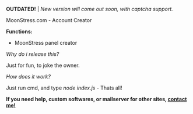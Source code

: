 **OUTDATED!** | *New version will come out soon, with captcha support.*

MoonStress.com - Account Creator

**Functions:**
- MoonStress panel creator

*Why do i release this?*

Just for fun, to joke the owner.

*How does it work?*

Just run cmd, and type *node index.js* - Thats all!

**If you need help, custom softwares, or mailserver for other sites, [contact me!](https://t.me/marseille1337)**
